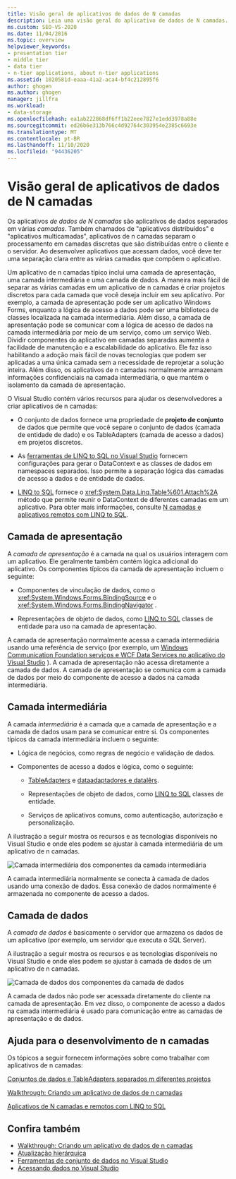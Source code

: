 ```yaml
---
title: Visão geral de aplicativos de dados de N camadas
description: Leia uma visão geral do aplicativo de dados de N camadas. Também chamados de aplicativos distribuídos ou aplicativos multicamadas, esses são aplicativos de dados separados em várias camadas.
ms.custom: SEO-VS-2020
ms.date: 11/04/2016
ms.topic: overview
helpviewer_keywords:
- presentation tier
- middle tier
- data tier
- n-tier applications, about n-tier applications
ms.assetid: 1020581d-eaaa-41a2-aca4-bf4c212895f6
author: ghogen
ms.author: ghogen
manager: jillfra
ms.workload:
- data-storage
ms.openlocfilehash: ea1ab222868df6ff1b22eee7827e1edd3978a88e
ms.sourcegitcommit: ed26b6e313b766c4d92764c303954e2385c6693e
ms.translationtype: MT
ms.contentlocale: pt-BR
ms.lasthandoff: 11/10/2020
ms.locfileid: "94436205"
---
```

# <a name="n-tier-data-applications-overview"></a>Visão geral de aplicativos de dados de N camadas
Os aplicativos *de dados de N camadas* são aplicativos de dados separados em várias *camadas*. Também chamados de "aplicativos distribuídos" e "aplicativos multicamadas", aplicativos de n camadas separam o processamento em camadas discretas que são distribuídas entre o cliente e o servidor. Ao desenvolver aplicativos que acessam dados, você deve ter uma separação clara entre as várias camadas que compõem o aplicativo.

Um aplicativo de n camadas típico inclui uma camada de apresentação, uma camada intermediária e uma camada de dados. A maneira mais fácil de separar as várias camadas em um aplicativo de n camadas é criar projetos discretos para cada camada que você deseja incluir em seu aplicativo. Por exemplo, a camada de apresentação pode ser um aplicativo Windows Forms, enquanto a lógica de acesso a dados pode ser uma biblioteca de classes localizada na camada intermediária. Além disso, a camada de apresentação pode se comunicar com a lógica de acesso de dados na camada intermediária por meio de um serviço, como um serviço Web. Dividir componentes do aplicativo em camadas separadas aumenta a facilidade de manutenção e a escalabilidade do aplicativo. Ele faz isso habilitando a adoção mais fácil de novas tecnologias que podem ser aplicadas a uma única camada sem a necessidade de reprojetar a solução inteira. Além disso, os aplicativos de n camadas normalmente armazenam informações confidenciais na camada intermediária, o que mantém o isolamento da camada de apresentação.

O Visual Studio contém vários recursos para ajudar os desenvolvedores a criar aplicativos de n camadas:

- O conjunto de dados fornece uma propriedade de **projeto de conjunto** de dados que permite que você separe o conjunto de dados (camada de entidade de dado) e os TableAdapters (camada de acesso a dados) em projetos discretos.

- As [ferramentas de LINQ to SQL no Visual Studio](../data-tools/linq-to-sql-tools-in-visual-studio2.md) fornecem configurações para gerar o DataContext e as classes de dados em namespaces separados. Isso permite a separação lógica das camadas de acesso a dados e de entidade de dados.

- [LINQ to SQL](/dotnet/framework/data/adonet/sql/linq/index) fornece o <xref:System.Data.Linq.Table%601.Attach%2A> método que permite reunir o DataContext de diferentes camadas em um aplicativo. Para obter mais informações, consulte [N camadas e aplicativos remotos com LINQ to SQL](/dotnet/framework/data/adonet/sql/linq/n-tier-and-remote-applications-with-linq-to-sql).

## <a name="presentation-tier"></a>Camada de apresentação
A *camada de apresentação* é a camada na qual os usuários interagem com um aplicativo. Ele geralmente também contém lógica adicional do aplicativo. Os componentes típicos da camada de apresentação incluem o seguinte:

- Componentes de vinculação de dados, como o <xref:System.Windows.Forms.BindingSource> e o <xref:System.Windows.Forms.BindingNavigator> .

- Representações de objeto de dados, como [LINQ to SQL](/dotnet/framework/data/adonet/sql/linq/index) classes de entidade para uso na camada de apresentação.

A camada de apresentação normalmente acessa a camada intermediária usando uma referência de serviço (por exemplo, um [Windows Communication Foundation serviços e WCF Data Services no aplicativo do Visual Studio](../data-tools/windows-communication-foundation-services-and-wcf-data-services-in-visual-studio.md) ). A camada de apresentação não acessa diretamente a camada de dados. A camada de apresentação se comunica com a camada de dados por meio do componente de acesso a dados na camada intermediária.

## <a name="middle-tier"></a>Camada intermediária
A camada *intermediária* é a camada que a camada de apresentação e a camada de dados usam para se comunicar entre si. Os componentes típicos da camada intermediária incluem o seguinte:

- Lógica de negócios, como regras de negócio e validação de dados.

- Componentes de acesso a dados e lógica, como o seguinte:

  - [TableAdapters](create-and-configure-tableadapters.md) e [dataadaptadores e datalêrs](/dotnet/framework/data/adonet/dataadapters-and-datareaders).

  - Representações de objeto de dados, como [LINQ to SQL](/dotnet/framework/data/adonet/sql/linq/index) classes de entidade.

  - Serviços de aplicativos comuns, como autenticação, autorização e personalização.

A ilustração a seguir mostra os recursos e as tecnologias disponíveis no Visual Studio e onde eles podem se ajustar à camada intermediária de um aplicativo de n camadas.

![Camada intermediária dos componentes da camada intermediária ](../data-tools/media/ntiermid.png)

A camada intermediária normalmente se conecta à camada de dados usando uma conexão de dados. Essa conexão de dados normalmente é armazenada no componente de acesso a dados.

## <a name="data-tier"></a>Camada de dados
A *camada de dados* é basicamente o servidor que armazena os dados de um aplicativo (por exemplo, um servidor que executa o SQL Server).

A ilustração a seguir mostra os recursos e as tecnologias disponíveis no Visual Studio e onde eles podem se ajustar à camada de dados de um aplicativo de n camadas.

![Camada de dados dos componentes da camada de dados ](../data-tools/media/ntierdatatier.png)

A camada de dados não pode ser acessada diretamente do cliente na camada de apresentação. Em vez disso, o componente de acesso a dados na camada intermediária é usado para comunicação entre as camadas de apresentação e de dados.

## <a name="help-for-n-tier-development"></a>Ajuda para o desenvolvimento de n camadas
Os tópicos a seguir fornecem informações sobre como trabalhar com aplicativos de n camadas:

[Conjuntos de dados e TableAdapters separados m diferentes projetos](../data-tools/separate-datasets-and-tableadapters-into-different-projects.md)

[Walkthrough: Criando um aplicativo de dados de n camadas](../data-tools/walkthrough-creating-an-n-tier-data-application.md)

[Aplicativos de N camadas e remotos com LINQ to SQL](/dotnet/framework/data/adonet/sql/linq/n-tier-and-remote-applications-with-linq-to-sql)

## <a name="see-also"></a>Confira também

- [Walkthrough: Criando um aplicativo de dados de n camadas](../data-tools/walkthrough-creating-an-n-tier-data-application.md)
- [Atualização hierárquica](../data-tools/hierarchical-update.md)
- [Ferramentas de conjunto de dados no Visual Studio](../data-tools/dataset-tools-in-visual-studio.md)
- [Acessando dados no Visual Studio](../data-tools/accessing-data-in-visual-studio.md)
